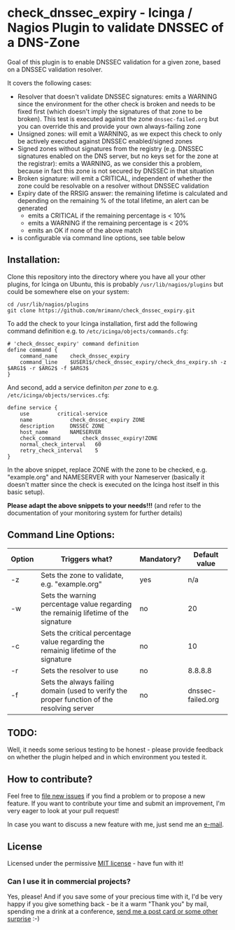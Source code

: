 # check_dnssec_expiry - Icinga / Nagios Plugin to validate DNSSEC of a DNS-Zone

Goal of this plugin is to enable DNSSEC validation for a given zone, based on a DNSSEC validation resolver.

It covers the following cases:

- Resolver that doesn't validate DNSSEC signatures: emits a WARNING since the environment for the other check is broken and needs to be fixed first (which doesn't imply the signatures of that zone to be broken). This test is executed against the zone `dnssec-failed.org` but you can override this and provide your own always-failing zone
- Unsigned zones: will emit a WARNING, as we expect this check to only be actively executed against DNSSEC enabled/signed zones
- Signed zones without signatures from the registry (e.g. DNSSEC signatures enabled on the DNS server, but no keys set for the zone at the registrar): emits a WARNING, as we consider this a problem, because in fact this zone is not secured by DNSSEC in that situation
- Broken signature: will emit a CRITICAL, independent of whether the zone could be resolvable on a resolver without DNSSEC validation
- Expiry date of the RRSIG answer: the remaining lifetime is calculated and depending on the remaining % of the total lifetime, an alert can be generated
  - emits a CRITICAL if the remaining percentage is < 10%
  - emits a WARNING if the remaining percentage is < 20%
  - emits an OK if none of the above match
- is configurable via command line options, see table below


## Installation:

Clone this repository into the directory where you have all your other plugins, for Icinga on Ubuntu, this is probably `/usr/lib/nagios/plugins` but could be somewhere else on your system:

	cd /usr/lib/nagios/plugins
	git clone https://github.com/mrimann/check_dnssec_expiry.git

To add the check to your Icinga installation, first add the following command definition e.g. to `/etc/icinga/objects/commands.cfg`:

	# 'check_dnssec_expiry' command definition
	define command {
		command_name	check_dnssec_expiry
		command_line    $USER1$/check_dnssec_expiry/check_dns_expiry.sh -z $ARG1$ -r $ARG2$ -f $ARG3$
	}

And second, add a service definiton *per zone* to e.g. `/etc/icinga/objects/services.cfg`:

	define service {
		use			critical-service
		name			check_dnssec_expiry ZONE
		description		DNSSEC ZONE
		host_name		NAMESERVER
		check_command		check_dnssec_expiry!ZONE
		normal_check_interval	60
		retry_check_interval	5
	}


In the above snippet, replace ZONE with the zone to be checked, e.g. "example.org" and NAMESERVER with your Nameserver (basically it doesn't matter since the check is executed on the Icinga host itself in this basic setup).

**Please adapt the above snippets to your needs!!!** (and refer to the documentation of your monitoring system for further details)



## Command Line Options:

| Option | Triggers what? | Mandatory? | Default value |
| --- | --- | --- | --- |
| -z | Sets the zone to validate, e.g. "example.org" | yes | n/a |
| -w | Sets the warning percentage value regarding the remainig lifetime of the signature | no | 20 |
| -c | Sets the critical percentage value regarding the remainig lifetime of the signature | no | 10 |
| -r | Sets the resolver to use | no | 8.8.8.8 |
| -f | Sets the always failing domain (used to verify the proper function of the resolving server | no | dnssec-failed.org |


## TODO:

Well, it needs some serious testing to be honest - please provide feedback on whether the plugin helped and in which environment you tested it.


## How to contribute?

Feel free to [file new issues](https://github.com/mrimann/check_dnssec_expiry/issues) if you find a problem or to propose a new feature. If you want to contribute your time and submit an improvement, I'm very eager to look at your pull request!

In case you want to discuss a new feature with me, just send me an [e-mail](mailto:mario@rimann.org).

## License

Licensed under the permissive [MIT license](http://opensource.org/licenses/MIT) - have fun with it!

### Can I use it in commercial projects?

Yes, please! And if you save some of your precious time with it, I'd be very happy if you give something back - be it a warm "Thank you" by mail, spending me a drink at a conference, [send me a post card or some other surprise](http://www.rimann.org/support/) :-)
